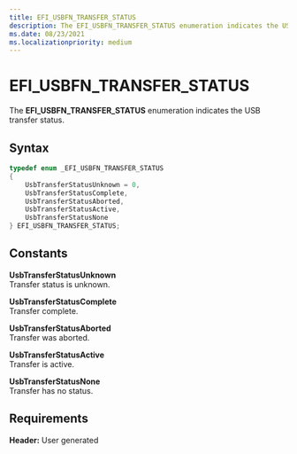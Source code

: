 ```yaml
---
title: EFI_USBFN_TRANSFER_STATUS
description: The EFI_USBFN_TRANSFER_STATUS enumeration indicates the USB transfer status.
ms.date: 08/23/2021
ms.localizationpriority: medium
---
```


# EFI_USBFN_TRANSFER_STATUS

The **EFI_USBFN_TRANSFER_STATUS** enumeration indicates the USB transfer status.

## Syntax

```cpp
typedef enum _EFI_USBFN_TRANSFER_STATUS 
{
    UsbTransferStatusUnknown = 0,
    UsbTransferStatusComplete,
    UsbTransferStatusAborted,
    UsbTransferStatusActive,
    UsbTransferStatusNone
} EFI_USBFN_TRANSFER_STATUS;
```

## Constants

**UsbTransferStatusUnknown**  
Transfer status is unknown.

**UsbTransferStatusComplete**  
Transfer complete.

**UsbTransferStatusAborted**  
Transfer was aborted.

**UsbTransferStatusActive**  
Transfer is active.

**UsbTransferStatusNone**  
Transfer has no status.

## Requirements

**Header:** User generated
